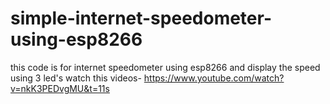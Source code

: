 # simple-internet-speedometer-using-esp8266
this code is for internet speedometer using esp8266 and display the speed using 3 led's
watch this videos- https://www.youtube.com/watch?v=nkK3PEDvgMU&t=11s
